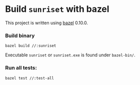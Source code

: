 Build `sunriset` with bazel
=====

This project is written using [bazel](http://www.bazel.build/) 0.10.0.

### Build binary

```bazel build //:sunriset```

Executable `sunriset` or `sunriset.exe` is found under `bazel-bin/`.

### Run all tests:

```bazel test //:test-all```
